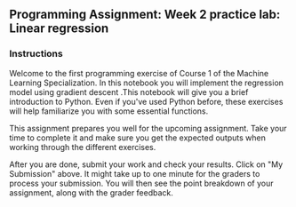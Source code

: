 ## Programming Assignment: Week 2 practice lab: Linear regression

### Instructions

Welcome to the first programming exercise of Course 1 of the Machine Learning Specialization. In this notebook you will implement the regression model using gradient descent .This notebook will give you a brief introduction to Python. Even if you've used Python before, these exercises will help familiarize you with some essential functions.  

This assignment prepares you well for the upcoming assignment. Take your time to complete it and make sure you get the expected outputs when working through the different exercises. 

After you are done, submit your work and check your results. Click on "My Submission" above. It might take up to one minute for the graders to process your submission. You will then see the point breakdown of your assignment, along with the grader feedback.